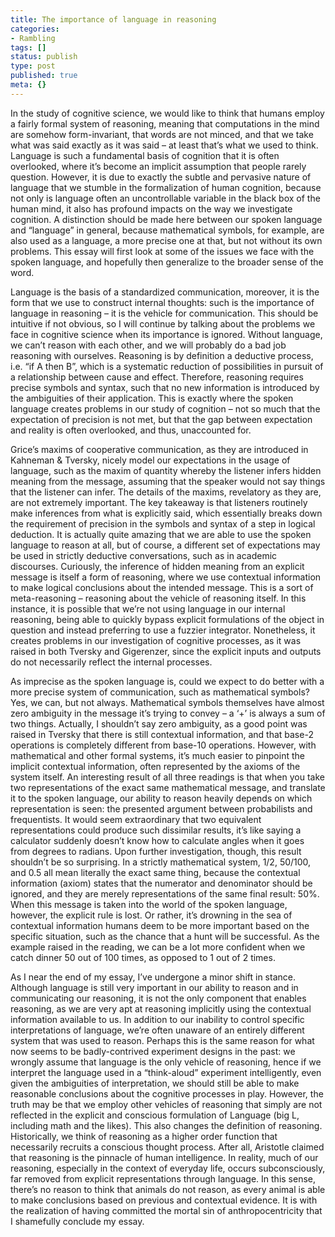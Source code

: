```yaml
---
title: The importance of language in reasoning
categories:
- Rambling
tags: []
status: publish
type: post
published: true
meta: {}
---
```


In the study of cognitive science, we would like to think that humans employ a
fairly formal system of reasoning, meaning that computations in the mind are
somehow form-invariant, that words are not minced, and that we take what was
said exactly as it was said – at least that’s what we used to think. Language
is such a fundamental basis of cognition that it is often overlooked, where
it’s become an implicit assumption that people rarely question. However, it is
due to exactly the subtle and pervasive nature of language that we stumble in
the formalization of human cognition, because not only is language often an
uncontrollable variable in the black box of the human mind, it also has
profound impacts on the way we investigate cognition. A distinction should be
made here between our spoken language and “language” in general, because
mathematical symbols, for example, are also used as a language, a more precise
one at that, but not without its own problems. This essay will first look at
some of the issues we face with the spoken language, and hopefully then
generalize to the broader sense of the word.

Language is the basis of a standardized communication, moreover, it is the
form that we use to construct internal thoughts: such is the importance of
language in reasoning – it is the vehicle for communication. This should be
intuitive if not obvious, so I will continue by talking about the problems we
face in cognitive science when its importance is ignored. Without language, we
can’t reason with each other, and we will probably do a bad job reasoning with
ourselves. Reasoning is by definition a deductive process, i.e. “if A then B”,
which is a systematic reduction of possibilities in pursuit of a relationship
between cause and effect. Therefore, reasoning requires precise symbols and
syntax, such that no new information is introduced by the ambiguities of their
application. This is exactly where the spoken language creates problems in our
study of cognition – not so much that the expectation of precision is not met,
but that the gap between expectation and reality is often overlooked, and
thus, unaccounted for.

Grice’s maxims of cooperative communication, as they are introduced in
Kahneman & Tversky, nicely model our expectations in the usage of language,
such as the maxim of quantity whereby the listener infers hidden meaning from
the message, assuming that the speaker would not say things that the listener
can infer. The details of the maxims, revelatory as they are, are not
extremely important. The key takeaway is that listeners routinely make
inferences from what is explicitly said, which essentially breaks down the
requirement of precision in the symbols and syntax of a step in logical
deduction. It is actually quite amazing that we are able to use the spoken
language to reason at all, but of course, a different set of expectations may
be used in strictly deductive conversations, such as in academic discourses.
Curiously, the inference of hidden meaning from an explicit message is itself
a form of reasoning, where we use contextual information to make logical
conclusions about the intended message. This is a sort of meta-reasoning –
reasoning about the vehicle of reasoning itself. In this instance, it is
possible that we’re not using language in our internal reasoning, being able
to quickly bypass explicit formulations of the object in question and instead
preferring to use a fuzzier integrator. Nonetheless, it creates problems in
our investigation of cognitive processes, as it was raised in both Tversky and
Gigerenzer, since the explicit inputs and outputs do not necessarily reflect
the internal processes.

As imprecise as the spoken language is, could we expect to do better with a
more precise system of communication, such as mathematical symbols? Yes, we
can, but not always. Mathematical symbols themselves have almost zero
ambiguity in the message it’s trying to convey – a ‘+’ is always a sum of two
things. Actually, I shouldn’t say zero ambiguity, as a good point was raised
in Tversky that there is still contextual information, and that base-2
operations is completely different from base-10 operations. However, with
mathematical and other formal systems, it’s much easier to pinpoint the
implicit contextual information, often represented by the axioms of the system
itself. An interesting result of all three readings is that when you take two
representations of the exact same mathematical message, and translate it to
the spoken language, our ability to reason heavily depends on which
representation is seen: the presented argument between probabilists and
frequentists. It would seem extraordinary that two equivalent representations
could produce such dissimilar results, it’s like saying a calculator suddenly
doesn’t know how to calculate angles when it goes from degrees to radians.
Upon further investigation, though, this result shouldn’t be so surprising. In
a strictly mathematical system, 1/2, 50/100, and 0.5 all mean literally the
exact same thing, because the contextual information (axiom) states that the
numerator and denominator should be ignored, and they are merely
representations of the same final result: 50%. When this message is taken into
the world of the spoken language, however, the explicit rule is lost. Or
rather, it’s drowning in the sea of contextual information humans deem to be
more important based on the specific situation, such as the chance that a hunt
will be successful. As the example raised in the reading, we can be a lot more
confident when we catch dinner 50 out of 100 times, as opposed to 1 out of 2
times.

As I near the end of my essay, I’ve undergone a minor shift in stance.
Although language is still very important in our ability to reason and in
communicating our reasoning, it is not the only component that enables
reasoning, as we are very apt at reasoning implicitly using the contextual
information available to us. In addition to our inability to control specific
interpretations of language, we’re often unaware of an entirely different
system that was used to reason. Perhaps this is the same reason for what now
seems to be badly-contrived experiment designs in the past: we wrongly assume
that language is the only vehicle of reasoning, hence if we interpret the
language used in a “think-aloud” experiment intelligently, even given the
ambiguities of interpretation, we should still be able to make reasonable
conclusions about the cognitive processes in play. However, the truth may be
that we employ other vehicles of reasoning that simply are not reflected in
the explicit and conscious formulation of Language (big L, including math and
the likes). This also changes the definition of reasoning. Historically, we
think of reasoning as a higher order function that necessarily recruits a
conscious thought process. After all, Aristotle claimed that reasoning is the
pinnacle of human intelligence. In reality, much of our reasoning, especially
in the context of everyday life, occurs subconsciously, far removed from
explicit representations through language. In this sense, there’s no reason to
think that animals do not reason, as every animal is able to make conclusions
based on previous and contextual evidence. It is with the realization of
having committed the mortal sin of anthropocentricity that I shamefully
conclude my essay.

